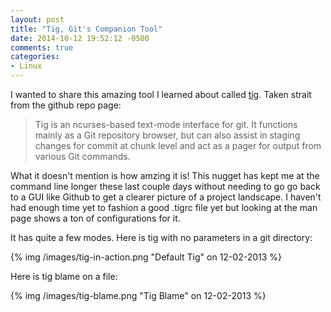 ```yaml
---
layout: post
title: "Tig, Git's Companion Tool"
date: 2014-10-12 19:52:12 -0500
comments: true
categories: 
- Linux
---
```

I wanted to share this amazing tool I learned about called
[tig](http://goo.gl/fT6o3G).  Taken strait from the github repo page:

>Tig is an ncurses-based text-mode interface for git. It functions mainly as a
>Git repository browser, but can also assist in staging changes for commit at
>chunk level and act as a pager for output from various Git commands.

What it doesn't mention is how amzing it is!  This nugget has kept me at the
command line longer these last couple days without needing to go go back
to a GUI like Github to get a clearer picture of a project landscape. I haven't
had enough time yet to fashion a good .tigrc file yet but looking at the man
page shows a ton of configurations for it.

<!-- more -->

It has quite a few modes.  Here is tig with no parameters in a git directory:

{% img /images/tig-in-action.png "Default Tig" on 12-02-2013 %}

Here is tig blame on a file:

{% img /images/tig-blame.png "Tig Blame" on 12-02-2013 %}
